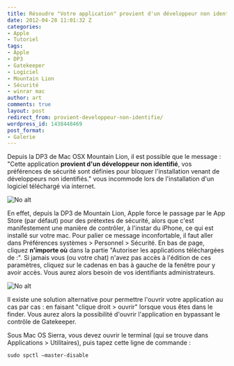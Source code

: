 ```yaml
---
title: Résoudre "Votre application" provient d'un développeur non identifié
date: 2012-04-28 11:01:32 Z
categories:
- Apple
- Tutoriel
tags:
- Apple
- DP3
- Gatekeeper
- Logiciel
- Mountain Lion
- Sécurité
- winrar mac
author: art
comments: true
layout: post
redirect_from: provient-developpeur-non-identifie/
wordpress_id: 1438448469
post_format:
- Galerie
---
```


Depuis la DP3 de Mac OSX Mountain Lion, il est possible que le message : "Cette application **provient d'un développeur non identifié**, vos préférences de sécurité sont définies pour bloquer l'installation venant de développeurs non identifiés." vous incommode lors de l'installation d'un logiciel téléchargé via internet.

<img alt="No alt" data-src="https://static.irz.fr/2012/04/hiro-2012-04-27-à-19.02.06.png" src="https://static.irz.fr/thumb.php?size=<100&crop=0&src=https://static.irz.fr/2012/04/hiro-2012-04-27-à-19.02.06.png" />

En effet, depuis la DP3 de Mountain Lion, Apple force le passage par le App Store (par défaut) pour des prétextes de sécurité, alors que c'est manifestement une manière de contrôler, à l'instar du iPhone, ce qui est installé sur votre mac. Pour palier ce message inconfortable, il faut aller dans Préférences systèmes > Personnel > Sécurité. En bas de page, cliquez **n'importe où** dans la partie "Autoriser les applications téléchargées de :". Si jamais vous (ou votre chat) n'avez pas accès à l'édition de ces paramètres, cliquez sur le cadenas en bas à gauche de la fenêtre pour y avoir accès. Vous aurez alors besoin de vos identifiants administrateurs.

<img alt="No alt" data-src="https://static.irz.fr/2012/04/hiro-2012-04-27-à-19.14.24.png" src="https://static.irz.fr/thumb.php?size=<100&crop=0&src=https://static.irz.fr/2012/04/hiro-2012-04-27-à-19.14.24.png" />

Il existe une solution alternative pour permettre l'ouvrir votre application au cas par cas : en faisant "clique droit > ouvrir" lorsque vous êtes dans le finder. Vous aurez alors la possibilité d'ouvrir l'application en bypassant le contrôle de Gatekeeper.

Sous Mac OS Sierra, vous devez ouvrir le terminal (qui se trouve dans Applications > Utilitaires), puis tapez cette ligne de commande :


    
    sudo spctl –master-disable
